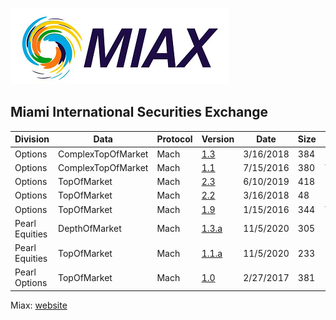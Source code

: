 [![Miax](https://github.com/Open-Markets-Initiative/Directory/blob/master/Images/Miax.png)](https://www.miaxoptions.com)


## Miami International Securities Exchange

| Division | Data | Protocol | Version | Date | Size | Testing | Specification |
| --- | --- | --- | --- | --- | --- | --- | --- |
| Options | ComplexTopOfMarket | Mach | [1.3][Miax.Options.ComplexTopOfMarket.Mach.v1.3.Structs] | 3/16/2018 | 384 | Untested | [url][Miax.Options.ComplexTopOfMarket.Mach.v1.3.Url] - [pdf][Miax.Options.ComplexTopOfMarket.Mach.v1.3.Pdf] |
| Options | ComplexTopOfMarket | Mach | [1.1][Miax.Options.ComplexTopOfMarket.Mach.v1.1.Structs] | 7/15/2016 | 380 | Verified | [url][Miax.Options.ComplexTopOfMarket.Mach.v1.1.Url] - [pdf][Miax.Options.ComplexTopOfMarket.Mach.v1.1.Pdf] |
| Options | TopOfMarket | Mach | [2.3][Miax.Options.TopOfMarket.Mach.v2.3.Structs] | 6/10/2019 | 418 | Untested | [url][Miax.Options.TopOfMarket.Mach.v2.3.Url] - [pdf][Miax.Options.TopOfMarket.Mach.v2.3.Pdf] |
| Options | TopOfMarket | Mach | [2.2][Miax.Options.TopOfMarket.Mach.v2.2.Structs] | 3/16/2018 | 48 | Untested | [url][Miax.Options.TopOfMarket.Mach.v2.2.Url] - [pdf][Miax.Options.TopOfMarket.Mach.v2.2.Pdf] |
| Options | TopOfMarket | Mach | [1.9][Miax.Options.TopOfMarket.Mach.v1.9.Structs] | 1/15/2016 | 344 | Verified | [url][Miax.Options.TopOfMarket.Mach.v1.9.Url] - [pdf][Miax.Options.TopOfMarket.Mach.v1.9.Pdf] |
| Pearl Equities | DepthOfMarket | Mach | [1.3.a][Miax.Pearl.Equities.DepthOfMarket.Mach.v1.3.a.Structs] | 11/5/2020 | 305 | Untested | [url][Miax.Pearl.Equities.DepthOfMarket.Mach.v1.3.a.Url] - [pdf][Miax.Pearl.Equities.DepthOfMarket.Mach.v1.3.a.Pdf] |
| Pearl Equities | TopOfMarket | Mach | [1.1.a][Miax.Pearl.Equities.TopOfMarket.Mach.v1.1.a.Structs] | 11/5/2020 | 233 | Untested | [url][Miax.Pearl.Equities.TopOfMarket.Mach.v1.1.a.Url] - [pdf][Miax.Pearl.Equities.TopOfMarket.Mach.v1.1.a.Pdf] |
| Pearl Options | TopOfMarket | Mach | [1.0][Miax.Pearl.Options.TopOfMarket.Mach.v1.0.Structs] | 2/27/2017 | 381 | Untested | [url][Miax.Pearl.Options.TopOfMarket.Mach.v1.0.Url] - [pdf][Miax.Pearl.Options.TopOfMarket.Mach.v1.0.Pdf] |


Miax: [website](https://www.miaxoptions.com "Go to Miami International Securities Exchange")


[Miax.Options.ComplexTopOfMarket.Mach.v1.1.Structs]: https://github.com/Open-Markets-Initiative/CSharp.Packed.Structs/blob/master/Miax/Miax.Options.ComplexTopOfMarket.Mach.v1.1.cs "Miax Options ComplexTopOfMarket Mach v1.1 C# Parsers Source File"
[Miax.Options.ComplexTopOfMarket.Mach.v1.1.Url]: https://www.miaxoptions.com/interface-specifications "Specification url"
[Miax.Options.ComplexTopOfMarket.Mach.v1.1.Pdf]: https://github.com/Open-Markets-Initiative/Directory/blob/master/Specifications/Miax/Miax.Options.ComplexTopOfMarket.Mach.v1.1.pdf "Miami International Securities Exchange 1.1 Pdf"
[Miax.Options.ComplexTopOfMarket.Mach.v1.3.Structs]: https://github.com/Open-Markets-Initiative/CSharp.Packed.Structs/blob/master/Miax/Miax.Options.ComplexTopOfMarket.Mach.v1.3.cs "Miax Options ComplexTopOfMarket Mach v1.3 C# Parsers Source File"
[Miax.Options.ComplexTopOfMarket.Mach.v1.3.Url]: https://www.miaxoptions.com/interface-specifications "Specification url"
[Miax.Options.ComplexTopOfMarket.Mach.v1.3.Pdf]: https://github.com/Open-Markets-Initiative/Directory/blob/master/Specifications/Miax/Miax.Options.ComplexTopOfMarket.Mach.v1.3.pdf "Miami International Securities Exchange 1.3 Pdf"
[Miax.Options.TopOfMarket.Mach.v1.9.Structs]: https://github.com/Open-Markets-Initiative/CSharp.Packed.Structs/blob/master/Miax/Miax.Options.TopOfMarket.Mach.v1.9.cs "Miax Options TopOfMarket Mach v1.9 C# Parsers Source File"
[Miax.Options.TopOfMarket.Mach.v1.9.Url]: https://www.miaxoptions.com/interface-specifications "Specification url"
[Miax.Options.TopOfMarket.Mach.v1.9.Pdf]: https://github.com/Open-Markets-Initiative/Directory/blob/master/Specifications/Miax/Miax.Options.TopOfMarket.Mach.v1.1.pdf "Miami International Securities Exchange 1.9 Pdf"
[Miax.Options.TopOfMarket.Mach.v2.2.Structs]: https://github.com/Open-Markets-Initiative/CSharp.Packed.Structs/blob/master/Miax/Miax.Options.TopOfMarket.Mach.v2.2.cs "Miax Options TopOfMarket Mach v2.2 C# Parsers Source File"
[Miax.Options.TopOfMarket.Mach.v2.2.Url]: https://www.miaxoptions.com/interface-specifications "Specification url"
[Miax.Options.TopOfMarket.Mach.v2.2.Pdf]: https://github.com/Open-Markets-Initiative/Directory/blob/master/Specifications/Miax/Miax.Options.TopOfMarket.Mach.v2.2.pdf "Miami International Securities Exchange 2.2 Pdf"
[Miax.Options.TopOfMarket.Mach.v2.3.Structs]: https://github.com/Open-Markets-Initiative/CSharp.Packed.Structs/blob/master/Miax/Miax.Options.TopOfMarket.Mach.v2.3.cs "Miax Options TopOfMarket Mach v2.3 C# Parsers Source File"
[Miax.Options.TopOfMarket.Mach.v2.3.Url]: https://www.miaxoptions.com/interface-specifications "Specification url"
[Miax.Options.TopOfMarket.Mach.v2.3.Pdf]: https://github.com/Open-Markets-Initiative/Directory/blob/master/Specifications/Miax/Miax.Options.TopOfMarket.Mach.v2.3.pdf "Miami International Securities Exchange 2.3 Pdf"
[Miax.Pearl.Equities.DepthOfMarket.Mach.v1.3.a.Structs]: https://github.com/Open-Markets-Initiative/CSharp.Packed.Structs/blob/master/Miax/Miax.Pearl.Equities.DepthOfMarket.Mach.v1.3.a.cs "Miax Pearl Equities DepthOfMarket Mach v1.3.a C# Parsers Source File"
[Miax.Pearl.Equities.DepthOfMarket.Mach.v1.3.a.Url]: https://www.miaxequities.com/interface-specifications/pearl-equities "Specification url"
[Miax.Pearl.Equities.DepthOfMarket.Mach.v1.3.a.Pdf]: https://github.com/Open-Markets-Initiative/Directory/blob/master/Specifications/Miax/Miax.Pearl.Equities.DepthOfMarket.Mach.v1.3.a.pdf "Miami International Securities Exchange 1.3.a Pdf"
[Miax.Pearl.Equities.TopOfMarket.Mach.v1.1.a.Structs]: https://github.com/Open-Markets-Initiative/CSharp.Packed.Structs/blob/master/Miax/Miax.Pearl.Equities.TopOfMarket.Mach.v1.1.a.cs "Miax Pearl Equities TopOfMarket Mach v1.1.a C# Parsers Source File"
[Miax.Pearl.Equities.TopOfMarket.Mach.v1.1.a.Url]: https://www.miaxequities.com/interface-specifications/pearl-equities "Specification url"
[Miax.Pearl.Equities.TopOfMarket.Mach.v1.1.a.Pdf]: https://github.com/Open-Markets-Initiative/Directory/blob/master/Specifications/Miax/Miax.Pearl.Equities.TopOfMarket.Mach.v1.1.a.Pdf "Miami International Securities Exchange 1.1.a Pdf"
[Miax.Pearl.Options.TopOfMarket.Mach.v1.0.Structs]: https://github.com/Open-Markets-Initiative/CSharp.Packed.Structs/blob/master/Miax/Miax.Pearl.Options.TopOfMarket.Mach.v1.0.cs "Miax Pearl Options TopOfMarket Mach v1.0 C# Parsers Source File"
[Miax.Pearl.Options.TopOfMarket.Mach.v1.0.Url]: https://www.miaxoptions.com/interface-specifications/pearl "Specification url"
[Miax.Pearl.Options.TopOfMarket.Mach.v1.0.Pdf]: https://github.com/Open-Markets-Initiative/Directory/blob/master/Specifications/Miax/Miax.Pearl.Options.TopOfMarket.Mach.v1.0.pdf "Miami International Securities Exchange 1.0 Pdf"
